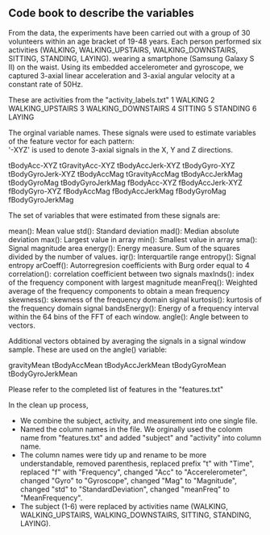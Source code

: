## Code book to describe the variables

From the data, the experiments have been carried out with a group of 30 volunteers within an age bracket of 19-48 years. 
Each person performed six activities (WALKING, WALKING_UPSTAIRS, WALKING_DOWNSTAIRS, SITTING, STANDING, LAYING).
wearing a smartphone (Samsung Galaxy S II) on the waist. Using its embedded accelerometer and gyroscope, we captured 3-axial 
linear acceleration and 3-axial angular velocity at a constant rate of 50Hz.

These are activities from the "activity_labels.txt"
1 WALKING
2 WALKING_UPSTAIRS
3 WALKING_DOWNSTAIRS
4 SITTING
5 STANDING
6 LAYING


The orginal variable names. These signals were used to estimate variables of the feature vector for each pattern:  
'-XYZ' is used to denote 3-axial signals in the X, Y and Z directions.

tBodyAcc-XYZ
tGravityAcc-XYZ
tBodyAccJerk-XYZ
tBodyGyro-XYZ
tBodyGyroJerk-XYZ
tBodyAccMag
tGravityAccMag
tBodyAccJerkMag
tBodyGyroMag
tBodyGyroJerkMag
fBodyAcc-XYZ
fBodyAccJerk-XYZ
fBodyGyro-XYZ
fBodyAccMag
fBodyAccJerkMag
fBodyGyroMag
fBodyGyroJerkMag

The set of variables that were estimated from these signals are: 

mean(): Mean value
std(): Standard deviation
mad(): Median absolute deviation 
max(): Largest value in array
min(): Smallest value in array
sma(): Signal magnitude area
energy(): Energy measure. Sum of the squares divided by the number of values. 
iqr(): Interquartile range 
entropy(): Signal entropy
arCoeff(): Autorregresion coefficients with Burg order equal to 4
correlation(): correlation coefficient between two signals
maxInds(): index of the frequency component with largest magnitude
meanFreq(): Weighted average of the frequency components to obtain a mean frequency
skewness(): skewness of the frequency domain signal 
kurtosis(): kurtosis of the frequency domain signal 
bandsEnergy(): Energy of a frequency interval within the 64 bins of the FFT of each window.
angle(): Angle between to vectors.

Additional vectors obtained by averaging the signals in a signal window sample. These are used on the angle() variable:

gravityMean
tBodyAccMean
tBodyAccJerkMean
tBodyGyroMean
tBodyGyroJerkMean

Please refer to the completed list of features in the "features.txt"


In the clean up process,
- We combine the subject, activity, and measurement into one single file. 
- Named the column names in the file. We orginally used the colonm name from "features.txt" and added "subject" and "activity" into column name. 
- The column names were tidy up and rename to be more understandable, removed parenthesis, replaced prefix "t" with "Time",
replaced "f" with "Frequency", changed "Acc" to "Accerelerometer", changed "Gyro" to "Gyroscope", changed "Mag" to "Magnitude", 
changed "std" to "StandardDeviation", changed "meanFreq" to "MeanFrequency".
- The subject (1-6) were replaced by activities name (WALKING, WALKING_UPSTAIRS, WALKING_DOWNSTAIRS, SITTING, STANDING, LAYING).






